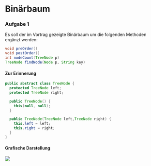# Binärbaum

### Aufgabe 1
Es soll der im Vortrag gezeigte Binärbaum um die folgenden Methoden ergänzt werden:

```java
void preOrder()
void postOrder()
int nodeCount(TreeNode p)
TreeNode findNode(Node p, String key)
```
#### Zur Erinnerung

```java
public abstract class TreeNode {
  protected TreeNode left;
  protected TreeNode right;

  public TreeNode() {
    this(null, null);
  }

  public TreeNode(TreeNode left,TreeNode right) {
    this.left = left;
    this.right = right;
  }
}
```
#### Grafische Darstellung

![](./binarytree.png)
